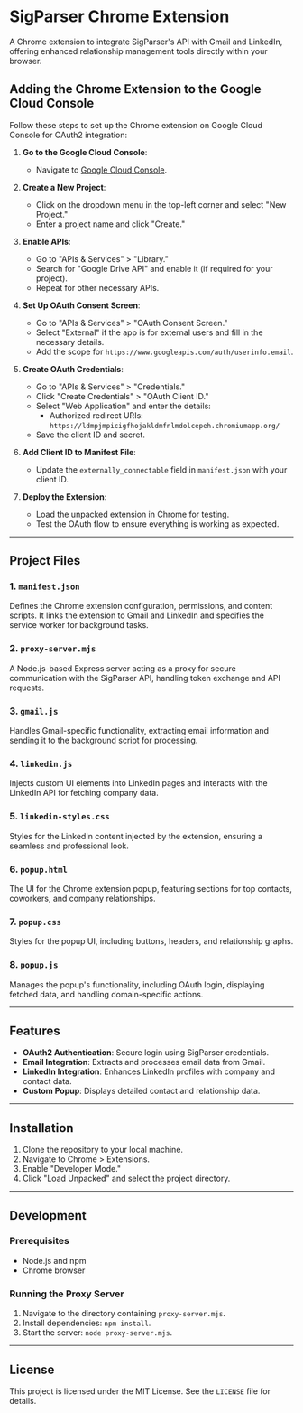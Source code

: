 # SigParser Chrome Extension

A Chrome extension to integrate SigParser's API with Gmail and LinkedIn, offering enhanced relationship management tools directly within your browser.

## Adding the Chrome Extension to the Google Cloud Console

Follow these steps to set up the Chrome extension on Google Cloud Console for OAuth2 integration:

1. **Go to the Google Cloud Console**:
   - Navigate to [Google Cloud Console](https://console.cloud.google.com/).

2. **Create a New Project**:
   - Click on the dropdown menu in the top-left corner and select "New Project."
   - Enter a project name and click "Create."

3. **Enable APIs**:
   - Go to "APIs & Services" > "Library."
   - Search for "Google Drive API" and enable it (if required for your project).
   - Repeat for other necessary APIs.

4. **Set Up OAuth Consent Screen**:
   - Go to "APIs & Services" > "OAuth Consent Screen."
   - Select "External" if the app is for external users and fill in the necessary details.
   - Add the scope for `https://www.googleapis.com/auth/userinfo.email`.

5. **Create OAuth Credentials**:
   - Go to "APIs & Services" > "Credentials."
   - Click "Create Credentials" > "OAuth Client ID."
   - Select "Web Application" and enter the details:
     - Authorized redirect URIs: `https://ldmpjmpicigfhojakldmfnlmdolcepeh.chromiumapp.org/`
   - Save the client ID and secret.

6. **Add Client ID to Manifest File**:
   - Update the `externally_connectable` field in `manifest.json` with your client ID.

7. **Deploy the Extension**:
   - Load the unpacked extension in Chrome for testing.
   - Test the OAuth flow to ensure everything is working as expected.

---

## Project Files

### 1. `manifest.json`
Defines the Chrome extension configuration, permissions, and content scripts. It links the extension to Gmail and LinkedIn and specifies the service worker for background tasks.

### 2. `proxy-server.mjs`
A Node.js-based Express server acting as a proxy for secure communication with the SigParser API, handling token exchange and API requests.

### 3. `gmail.js`
Handles Gmail-specific functionality, extracting email information and sending it to the background script for processing.

### 4. `linkedin.js`
Injects custom UI elements into LinkedIn pages and interacts with the LinkedIn API for fetching company data.

### 5. `linkedin-styles.css`
Styles for the LinkedIn content injected by the extension, ensuring a seamless and professional look.

### 6. `popup.html`
The UI for the Chrome extension popup, featuring sections for top contacts, coworkers, and company relationships.

### 7. `popup.css`
Styles for the popup UI, including buttons, headers, and relationship graphs.

### 8. `popup.js`
Manages the popup's functionality, including OAuth login, displaying fetched data, and handling domain-specific actions.

---

## Features

- **OAuth2 Authentication**: Secure login using SigParser credentials.
- **Email Integration**: Extracts and processes email data from Gmail.
- **LinkedIn Integration**: Enhances LinkedIn profiles with company and contact data.
- **Custom Popup**: Displays detailed contact and relationship data.

---

## Installation

1. Clone the repository to your local machine.
2. Navigate to Chrome > Extensions.
3. Enable "Developer Mode."
4. Click "Load Unpacked" and select the project directory.

---

## Development

### Prerequisites

- Node.js and npm
- Chrome browser

### Running the Proxy Server

1. Navigate to the directory containing `proxy-server.mjs`.
2. Install dependencies: `npm install`.
3. Start the server: `node proxy-server.mjs`.

---

## License

This project is licensed under the MIT License. See the `LICENSE` file for details.


